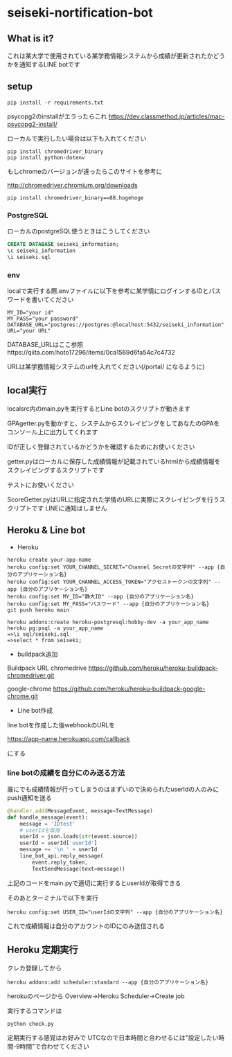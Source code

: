 # seiseki-nortification-bot

## What is it?

これは某大学で使用されている某学務情報システムから成績が更新されたかどうかを通知するLINE botです

## setup

~~~
pip install -r requirements.txt
~~~

psycopg2のinstallがエラったらこれ
https://dev.classmethod.jp/articles/mac-psycopg2-install/

ローカルで実行したい場合は以下も入れてください

~~~
pip install chromedriver_binary
pip install python-dotenv
~~~


もしchromeのバージョンが違ったらこのサイトを参考に

http://chromedriver.chromium.org/downloads

~~~
pip install chromedriver_binary==88.hogehoge
~~~

### PostgreSQL

ローカルのpostgreSQL使うときはこうしてください

~~~sql
CREATE DATABASE seiseki_information;
\c seiseki_information
\i seiseki.sql
~~~

### env
localで実行する際.envファイルに以下を参考に某学情にログインするIDとパスワードを書いてください

~~~
MY_ID="your id"
MY_PASS="your password"
DATABASE_URL="postgres://postgres:@localhost:5432/seiseki_information"
URL="your URL"
~~~

DATABASE_URLはここ参照https://qiita.com/hoto17296/items/0ca1569d6fa54c7c4732

URLは某学務情報システムのurlを入れてください(/portal/ になるように)

## local実行

localsrc内のmain.pyを実行するとLine botのスクリプトが動きます


GPAgetter.pyを動かすと、システムからスクレイピングをしてあなたのGPAをコンソール上に出力してくれます

IDが正しく登録されているかどうかを確認するためにお使いください

getter.pyはローカルに保存した成績情報が記載されているhtmlから成績情報をスクレイピングするスクリプトです

テストにお使いください

ScoreGetter.pyはURLに指定された学情のURLに実際にスクレイピングを行うスクリプトです
LINEに通知はしません


## Heroku & Line bot

- Heroku

~~~
heroku create your-app-name
heroku config:set YOUR_CHANNEL_SECRET="Channel Secretの文字列" --app {自分のアプリケーション名}
heroku config:set YOUR_CHANNEL_ACCESS_TOKEN="アクセストークンの文字列" --app {自分のアプリケーション名}
heroku config:set MY_ID="静大ID" --app {自分のアプリケーション名}
heroku config:set MY_PASS="パスワード" --app {自分のアプリケーション名}
git push heroku main

heroku addons:create heroku-postgresql:hobby-dev -a your_app_name
heroku pg:psql -a your_app_name
=>\i sql/seiseki.sql
=>select * from seiseki;
~~~


- buildpack追加


Buildpack 	URL
chromedrive 	https://github.com/heroku/heroku-buildpack-chromedriver.git

google-chrome 	https://github.com/heroku/heroku-buildpack-google-chrome.git

- Line bot作成

line botを作成した後webhookのURLを

https://app-name.herokuapp.com/callback

にする


### line botの成績を自分にのみ送る方法


誰にでも成績情報が行ってしまうのはまずいので決められたuserIdの人のみにpush通知を送る


~~~python
@handler.add(MessageEvent, message=TextMessage)
def handle_message(event):
    message = 'IDtest'
    # userIdを取得
    userId = json.loads(str(event.source))
    userId = userId['userId']
    message += '\n ' + userId
    line_bot_api.reply_message(
        event.reply_token,
        TextSendMessage(text=message))
~~~

上記のコードをmain.pyで適切に実行するとuserIdが取得できる

そのあとターミナルで以下を実行
~~~
heroku config:set USER_ID="userIdの文字列" --app {自分のアプリケーション名}
~~~

これで成績情報は自分のアカウントのIDにのみ送信される

## Heroku 定期実行

クレカ登録してから

~~~
heroku addons:add scheduler:standard --app {自分のアプリケーション名}
~~~

herokuのページから
Overview→Heroku Scheduler→Create job

実行するコマンドは
~~~
python check.py
~~~

定期実行する感覚はお好みで
UTCなので日本時間と合わせるには"設定したい時間-9時間"で合わせてください
